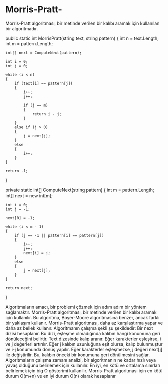 # Morris-Pratt-
Morris-Pratt algoritması, bir metinde verilen bir kalıbı aramak için kullanılan bir algoritmadır.

public static int MorrisPratt(string text, string pattern)
{
    int n = text.Length;
    int m = pattern.Length;

    int[] next = ComputeNext(pattern);

    int i = 0;
    int j = 0;

    while (i < n)
    {
        if (text[i] == pattern[j])
        {
            i++;
            j++;

            if (j == m)
            {
                return i - j;
            }
        }
        else if (j > 0)
        {
            j = next[j];
        }
        else
        {
            i++;
        }
    }

    return -1;
}

private static int[] ComputeNext(string pattern)
{
    int m = pattern.Length;
    int[] next = new int[m];

    int i = 0;
    int j = -1;

    next[0] = -1;

    while (i < m - 1)
    {
        if (j == -1 || pattern[i] == pattern[j])
        {
            i++;
            j++;
            next[i] = j;
        }
        else
        {
            j = next[j];
        }
    }

    return next;
}


 Algoritmaların amacı, bir problemi çözmek için adım adım bir yöntem sağlamaktır. Morris-Pratt algoritması, bir metinde verilen bir kalıbı aramak için kullanılır. Bu algoritma, Boyer-Moore algoritmasına benzer, ancak farklı bir yaklaşım kullanır. Morris-Pratt algoritması, daha az karşılaştırma yapar ve daha az bellek kullanır. Algoritmanın çalışma şekli şu şekildedir:
Bir next dizisi hesaplanır. Bu dizi, eşleşme olmadığında kalıbın hangi konumuna geri dönüleceğini belirtir.
Text dizesinde kalıp aranır.
Eğer karakterler eşleşirse, i ve j değerleri artırılır. Eğer j kalıbın uzunluğuna eşit olursa, kalıp bulunmuştur ve i-j konumunda dönüş yapılır.
Eğer karakterler eşleşmezse, j değeri next[j] ile değiştirilir. Bu, kalıbın önceki bir konumuna geri dönülmesini sağlar.
Algoritmaların çalışma zamanı analizi, bir algoritmanın ne kadar hızlı veya yavaş olduğunu belirlemek için kullanılır. En iyi, en kötü ve ortalama sınırları belirlemek için big O gösterimi kullanılır. Morris-Pratt algoritması için en kötü durum O(m+n) ve en iyi durum O(n) olarak hesaplanır
